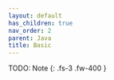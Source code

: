```yaml
---
layout: default
has_children: true
nav_order: 2
parent: Java
title: Basic
---
```


TODO: Note
{: .fs-3 .fw-400 }
